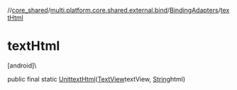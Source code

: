 //[core_shared](../../../index.md)/[multi.platform.core.shared.external.bind](../index.md)/[BindingAdapters](index.md)/[textHtml](text-html.md)

# textHtml

[android]\

public final static [Unit](https://kotlinlang.org/api/latest/jvm/stdlib/kotlin/-unit/index.html)[textHtml](text-html.md)([TextView](https://developer.android.com/reference/kotlin/android/widget/TextView.html)textView, [String](https://docs.oracle.com/javase/8/docs/api/java/lang/String.html)html)
